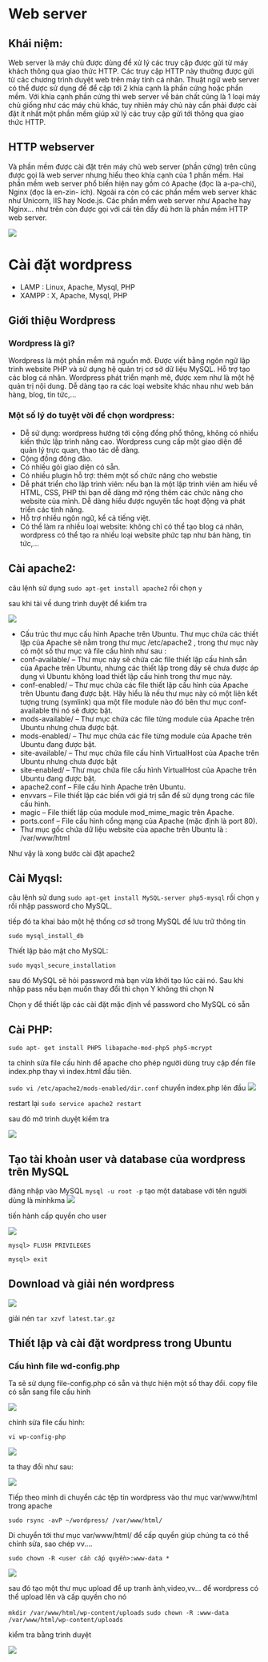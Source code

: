 # Web server
## Khái niệm: 
Web server là máy chủ được dùng để xử lý các truy cập được gửi từ máy khách thông qua giao thức HTTP. Các truy cập HTTP này thường được gửi từ các chương trình duyệt web trên máy tính cá nhân. Thuật ngữ web server có thể được sử dụng để để cập tới 2 khía cạnh là phần cứng hoặc phần mềm. Với khía cạnh phần cứng thì web server về bản chất cũng là 1 loại máy chủ giống như các máy chủ khác, tuy nhiên máy chủ này cần phải được cài đặt ít nhất một phần mềm giúp xử lý các truy cập gửi tới thông qua giao thức HTTP.
## HTTP webserver
Và phần mềm được cài đặt trên máy chủ web server (phần cứng) trên cũng được gọi là web server nhưng hiểu theo khía cạnh của 1 phần mềm. Hai phần mềm web server phổ biến hiện nay gồm có Apache (đọc là a-pa-chi), Nginx (đọc là en-zin- ích). Ngoài ra còn có các phần mềm web server khác như Unicorn, IIS hay Node.js. Các phần mềm web server như Apache hay Nginx... như trên còn được gọi với cái tên đầy đủ hơn là phần mềm HTTP web server.

<img src="http://www.oktot.com/wp-content/uploads/2016/04/image004-14.jpg">

# Cài đặt wordpress  

- LAMP	: Linux, Apache, Mysql, PHP
- XAMPP	: X, Apache, Mysql, PHP

## Giới thiệu Wordpress

### Wordpress là gì?

Wordpress là một phần mềm mã nguồn mở.
Được viết bằng ngôn ngữ lập trình website PHP và sử dụng hệ quản trị cơ sở dữ liệu MySQL.
Hỗ trợ tạo các blog cá nhân.
Wordpress phát triển mạnh mẽ, được xem như là một hệ quản trị nội dung. Dễ dàng tạo ra các loại website khác nhau như web bán hàng, blog, tin tức,...

### Một số lý do tuyệt vời để chọn wordpress:

- Dễ sử dụng: wordpress hướng tới cộng đồng phổ thông, không có nhiều kiến thức lập trình nâng cao. Wordpress cung cấp một giao diện để quản lý trực quan, thao tác dễ dàng.
- Cộng đồng đông đảo.
- Có nhiều gói giao diện có sẵn.
- Có nhiều plugin hỗ trợ: thêm một số chức năng cho webstie
- Dễ phát triển cho lập trình viên: nếu bạn là một lập trình viên am hiểu về HTML, CSS, PHP thì bạn dễ dàng mở rộng thêm các chức năng cho website của mình. Dễ dàng hiểu được nguyên tắc hoạt động và phát triển các tính năng.
- Hỗ trợ nhiều ngôn ngữ, kể cả tiếng việt.
- Có thể làm ra nhiều loại website: không chỉ có thể tạo blog cá nhân, wordpress có thể tạo ra nhiều loại website phức tạp như bán hàng, tin tức,...
## Cài apache2:
câu lệnh sử dụng ```sudo apt-get install apache2``` rồi chọn ``y``

sau khi tải về dung trình duyệt để kiểm tra

<img src="http://i.imgur.com/mqsBoeL.png">

- Cấu trúc thư mục cấu hình Apache trên Ubuntu. Thư mục chứa các thiết lập của Apache sẽ nằm trong thư mục /etc/apache2 , trong thư mục này có một số thư mục và file cấu hình như sau :
 - conf-available/ – Thư mục này sẽ chứa các file thiết lập cấu hình sẵn của Apache trên Ubuntu, nhưng các thiết lập trong đây sẽ chưa được áp dụng vì Ubuntu không load thiết lập cấu hình trong thư mục này.
 - conf-enabled/ – Thư mục chứa các file thiết lập cấu hình của Apache trên Ubuntu đang được bật. Hãy hiểu là nếu thư mục này có một liên kết tượng trưng (symlink) qua một file module nào đó bên thư mục conf-available thì nó sẽ được bật.
 - mods-available/ – Thư mục chứa các file từng module của Apache trên Ubuntu nhưng chưa được bật.
 - mods-enabled/ – Thư mục chứa các file từng module của Apache trên Ubuntu đang được bật.
 - site-available/ – Thư mục chứa file cấu hình VirtualHost của Apache trên Ubuntu nhưng chưa được bật
 - site-enabled/ – Thư mục chứa file cấu hình VirtualHost của Apache trên Ubuntu đang được bật.
 - apache2.conf – File cấu hình Apache trên Ubuntu.
 - envvars – File thiết lập các biến với giá trị sẵn để sử dụng trong các file cấu hình.
 - magic – File thiết lập của module mod_mime_magic trên Apache.
 - ports.conf – File cấu hình cổng mạng của Apache (mặc định là port 80).
 - Thư mục gốc chứa dữ liệu website của apache trên Ubuntu là : /var/www/html

Như vậy là xong bước cài đặt apache2 

## Cài Myqsl:
câu lệnh sử dung ```sudo apt-get install MySQL-server php5-mysql``` rồi chọn ``y`` rồi nhập password cho MySQL.

tiếp đó ta khai báo một hệ thống cơ sở trong MySQL để lưu trữ thông tin 

``sudo mysql_install_db``

Thiết lập bảo mật cho MySQL: 

```sudo myqsl_secure_installation``` 

sau đó MySQL sẽ hỏi password mà bạn vừa khởi tạo lúc cài nó. Sau khi nhập pass nếu bạn muốn thay đổi thì chọn Y không thì chọn N

Chọn y để thiết lập các cài đặt mặc định về password cho MySQL có sẵn

## Cài PHP:
```sudo apt- get install PHP5 libapache-mod-php5 php5-mcrypt```

ta chỉnh sửa file cấu hình để apache cho phép người dùng truy cập đến file index.php thay vì index.html đầu tiên.

```sudo vi /etc/apache2/mods-enabled/dir.conf```
chuyển index.php lên đầu 
<img src="http://i.imgur.com/RubAbXU.png">

restart lại ``sudo service apache2 restart ``

sau đó mở trình duyệt kiểm tra 

<img src="http://i.imgur.com/l5EvT0Z.png">

## Tạo tài khoản user và database của wordpress trên MySQL 
đăng nhập vào MySQL ```mysql -u root -p```
tạo một database với tên người dùng là minhkma
<img src="http://i.imgur.com/fmGwRWe.png">

tiến hành cấp quyền cho user

<img src="http://i.imgur.com/KTFAjVN.png">


```mysql> FLUSH PRIVILEGES```

  ```mysql> exit ```

## Download và giải nén wordpress

<img src="http://i.imgur.com/WuAVGZi.png">

giải nén ``tar xzvf latest.tar.gz``

## Thiết lập và cài đặt wordpress trong Ubuntu 

### Cấu hình file wd-config.php
Ta sẽ sử dụng file-config.php có sẵn và thực hiện một số thay đổi.
copy file có sẵn sang file cấu hình

<img src="http://i.imgur.com/VuyUBpm.png">

 chỉnh sửa file cấu hình:

```vi wp-config-php```

<img src="http://i.imgur.com/6rPCcGX.png">

ta thay đổi như sau:

<img src="http://i.imgur.com/WAzHeIA.png">

Tiếp theo mình di chuyển các tệp tin wordpress vào thư mục var/www/html trong apache

```sudo rsync -avP ~/wordpress/ /var/www/html/```

Di chuyển tới thư mục var/www/html/ để cấp quyền giúp chúng ta có thể chỉnh sửa, sao chép vv....

``sudo chown -R <user cần cấp quyền>:www-data *``

<img src="http://i.imgur.com/2uvhb0e.png">

sau đó tạo một thư mục upload để up tranh ảnh,video,vv... để wordpress có thể upload lên và cấp quyền cho nó 

```mkdir /var/www/html/wp-content/uploads```
```sudo chown -R :www-data /var/www/html/wp-content/uploads```

kiểm tra bằng trình duyệt 
 
<img src="http://i.imgur.com/kCLAOt8.png">







































